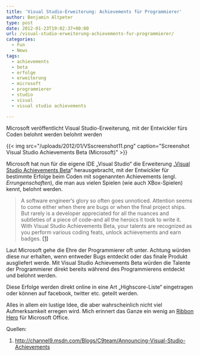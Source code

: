 ```yaml
---
title: 'Visual Studio-Erweiterung: Achievements für Programmierer'
author: Benjamin Altpeter
type: post
date: 2012-01-23T19:02:37+00:00
url: /visual-studio-erweiterung-achievements-fur-programmierer/
categories:
  - Fun
  - News
tags:
  - achievements
  - beta
  - erfolge
  - erweiterung
  - microsoft
  - programmierer
  - studio
  - visual
  - visual studio achievements

---
```

Microsoft veröffentlicht Visual Studio-Erweiterung, mit der Entwickler fürs Coden belohnt werden belohnt werden

{{< img src="/uploads/2012/01/VSscreenshot11.png" caption="Screenshot Visual Studio Achievements Beta (Microsoft)" >}}

Microsoft hat nun für die eigene IDE &#8222;Visual Studio&#8220; die Erweiterung &#8222;<a title="Visual Studio Achievements" href="http://channel9.msdn.com/achievements/visualstudio" target="_blank">Visual Studio Achievements Beta</a>&#8220; herausgebracht, mit der Entwickler für bestimmte Erfolge beim Coden mit sogenannten Achievements (engl. _Errungenschaften_), die man aus vielen Spielen (wie auch XBox-Spielen) kennt, belohnt werden.

> A software engineer&#8217;s glory so often goes unnoticed. Attention seems to come either when there are bugs or when the final project ships. But rarely is a developer appreciated for all the nuances and subtleties of a piece of code&#8211;and all the heroics it took to write it.  With Visual Studio Achievements Beta, your talents are recognized as you perform various coding feats, unlock achievements and earn badges. [\[1\]][1]

Laut Microsoft gehe die Ehre der Programmierer oft unter. Achtung würden diese nur erhalten, wenn entweder Bugs entdeckt oder das finale Produkt ausgliefert werde. Mit Visual Studio Achievements Beta würden die Talente der Programmierer direkt bereits während des Programmierens entdeckt und belohnt werden.

Diese Erfolge werden direkt online in eine Art &#8222;Highscore-Liste&#8220; eingetragen oder können auf facebook, twitter etc. geteilt werden.

Alles in allem ein lustige Idee, die aber wahrscheinlich nicht viel Aufmerksamkeit erregen wird. Mich erinnert das Ganze ein wenig an <a title="Ribbon Hero 2" href="http://channel9.msdn.com/Blogs/C9team/Announcing-Visual-Studio-Achievements" target="_blank">Ribbon Hero</a> für Microsoft Office.

<div id="sources">
    Quellen:
  
  <ol>
    <li>
      <a href="http://channel9.msdn.com/Blogs/C9team/Announcing-Visual-Studio-Achievements">http://channel9.msdn.com/Blogs/C9team/Announcing-Visual-Studio-Achievements<br /> </a>
    </li>
  </ol>
</div>

 [1]: #sources "Zu den Quellenangaben"

